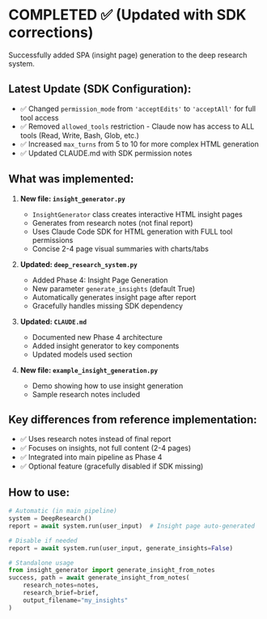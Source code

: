 # COMPLETED ✅ (Updated with SDK corrections)

Successfully added SPA (insight page) generation to the deep research system.

## Latest Update (SDK Configuration):
- ✅ Changed `permission_mode` from `'acceptEdits'` to `'acceptAll'` for full tool access
- ✅ Removed `allowed_tools` restriction - Claude now has access to ALL tools (Read, Write, Bash, Glob, etc.)
- ✅ Increased `max_turns` from 5 to 10 for more complex HTML generation
- ✅ Updated CLAUDE.md with SDK permission notes

## What was implemented:

1. **New file: `insight_generator.py`**
   - `InsightGenerator` class creates interactive HTML insight pages
   - Generates from research notes (not final report)
   - Uses Claude Code SDK for HTML generation with FULL tool permissions
   - Concise 2-4 page visual summaries with charts/tabs

2. **Updated: `deep_research_system.py`**
   - Added Phase 4: Insight Page Generation
   - New parameter `generate_insights` (default True)
   - Automatically generates insight page after report
   - Gracefully handles missing SDK dependency

3. **Updated: `CLAUDE.md`**
   - Documented new Phase 4 architecture
   - Added insight generator to key components
   - Updated models used section

4. **New file: `example_insight_generation.py`**
   - Demo showing how to use insight generation
   - Sample research notes included

## Key differences from reference implementation:
- ✅ Uses research notes instead of final report
- ✅ Focuses on insights, not full content (2-4 pages)
- ✅ Integrated into main pipeline as Phase 4
- ✅ Optional feature (gracefully disabled if SDK missing)

## How to use:
```python
# Automatic (in main pipeline)
system = DeepResearch()
report = await system.run(user_input)  # Insight page auto-generated

# Disable if needed
report = await system.run(user_input, generate_insights=False)

# Standalone usage
from insight_generator import generate_insight_from_notes
success, path = await generate_insight_from_notes(
    research_notes=notes,
    research_brief=brief,
    output_filename="my_insights"
)
``` 